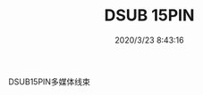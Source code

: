 ﻿---
layout: post 
title: DSUB 15PIN
tags: DB15
categories: wire-harness
overview: 
part_number: KR09
thumb_img: static/202003/275-thumb-20200323164415.jpg
small_img: static/202003/275-20200323164415.jpg
date: 2020/3/23 8:43:16
---


DSUB15PIN多媒体线束
